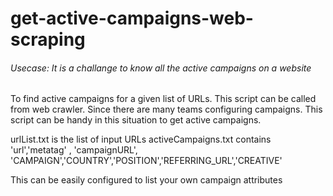 # get-active-campaigns-web-scraping

###### Usecase: It is a challange to know all the active campaigns on a website

To find active campaigns for a  given list of URLs. This script can be called from web crawler. Since there are many teams configuring campaigns. This script can be handy in this situation to get active campaigns.

urlList.txt is the list of input URLs
activeCampaigns.txt contains 'url','metatag' , 'campaignURL', 'CAMPAIGN','COUNTRY','POSITION','REFERRING_URL','CREATIVE'

This can be easily configured to list your own campaign attributes

